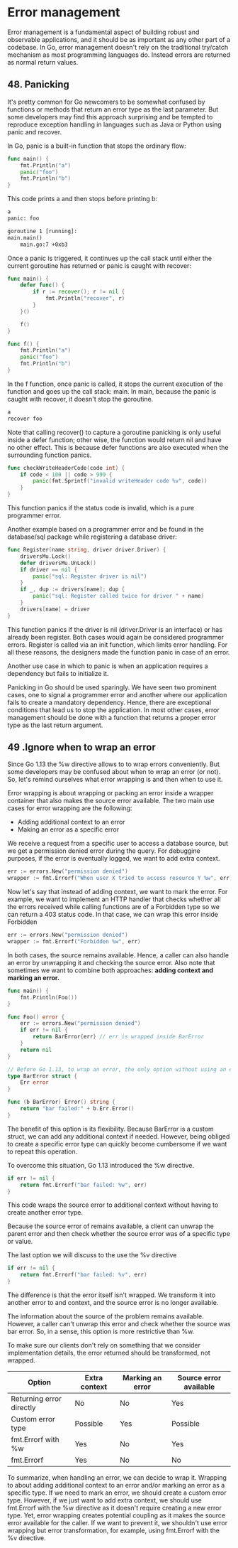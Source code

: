 # Error management

Error management is a fundamental aspect of building robust and observable applications, and it should be as important as any other part of a codebase. In Go, error management doesn't rely on the traditional try/catch mechanism as most programming languages do. Instead errors are returned as normal return values.

## 48. Panicking

It's pretty common for Go newcomers to be somewhat confused by functions or methods that return an error type as the last parameter. But some developers may find this approach surprising and be tempted to reproduce exception handling in languages such as Java or Python using panic and recover.

In Go, panic is a built-in function that stops the ordinary flow:

```go
func main() {
    fmt.Println("a")
    panic("foo")
    fmt.Println("b")
}
```

This code prints a and then stops before printing b:

```txt
a
panic: foo

goroutine 1 [running]:
main.main()
    main.go:7 +0xb3
```

Once a panic is triggered, it continues up the call stack until either the current goroutine has returned or panic is caught with recover:

```go
func main() {
    defer func() {
        if r := recover(); r != nil {
            fmt.Println("recover", r)
        }
    }()

    f()
}

func f() {
    fmt.Println("a")
    panic("foo")
    fmt.Println("b")
}
```

In the f function, once panic is called, it stops the current execution of the function and goes up the call stack: main. In main, because the panic is caught with recover, it doesn't stop the goroutine.

```txt
a
recover foo
```

Note that calling recover() to capture a goroutine panicking is only useful inside a defer function; other wise, the function would return nil and have no other effect. This is because defer functions are also executed when the surrounding function panics. 

```go
func checkWriteHeaderCode(code int) {
    if code < 100 || code > 999 {
        panic(fmt.Sprintf("invalid writeHeader code %v", code))
    }
}
```

This function panics if the status code is invalid, which is a pure programmer error.

Another example based on a programmer error and be found in the database/sql package while registering a database driver:

```go
func Register(name string, driver driver.Driver) {
    driversMu.Lock()
    defer driversMu.UnLock()
    if driver == nil {
        panic("sql: Register driver is nil")
    }
    if _, dup := drivers[name]; dup {
        panic("sql: Register called twice for driver " + name)
    }
    drivers[name] = driver
}
```

This function panics if the driver is nil (driver.Driver is an interface) or has already been register. Both cases would again be considered programmer errors. Register is called via an init function, which limits error handling. For all these reasons, the designers made the function panic in case of an error.

Another use case in which to panic is when an application requires a dependency but fails to initialize it.

Panicking in Go should be used sparingly. We have seen two prominent cases, one to signal a programmer error and another where our application fails to create a mandatory dependency. Hence, there are exceptional conditions that lead us to stop the application. In most other cases, error management should be done with a function that returns a proper error type as the last return argument.

## 49 .Ignore when to wrap an error

Since Go 1.13 the %w directive allows to to wrap errors conveniently. But some developers may be confused about when to wrap an error (or not). So, let's remind ourselves what error wrapping is and then when to use it. 

Error wrapping is about wrapping or packing an error inside a wrapper container that also makes the source error available. The two main use cases for error wrapping are the following: 

- Adding additional context to an error
- Making an error as a specific error

We receive a request from a specific user to access a database source, but we get a permission denied error during the query. For debuggine purposes, if the error is eventually logged, we want to add extra context.

```go
err := errors.New("permission denied")
wrapper := fmt.Errorf("When user X tried to access resource Y %w", err)
```

Now let's say that instead of adding context, we want to mark the error. For example, we want to implement an HTTP handler that checks whether all the errors received while calling functions are of a Forbidden type so we can return a 403 status code. In that case, we can wrap this error inside Forbidden

```go
err := errors.New("permission denied")
wrapper := fmt.Errorf("Forbidden %w", err)
```

In both cases, the source remains available. Hence, a caller can also handle an error by unwrapping it and checking the source error. Also note that sometimes we want to combine both approaches: **adding context and marking an error.**

```go
func main() {
	fmt.Println(Foo())
}

func Foo() error {
	err := errors.New("permission denied")
	if err != nil {
		return BarError{err} // err is wrapped inside BarError
	}
	return nil
}

// Before Go 1.13, to wrap an error, the only option without using an external library was to create a custom error type
type BarError struct {
	Err error
}

func (b BarError) Error() string {
	return "bar failed:" + b.Err.Error()
}
```

The benefit of this option is its flexibility. Because BarError is a custom struct, we can add any additional context if needed. However, being obliged to create a specific error type can quickly become cumbersome if we want to repeat this operation.

To overcome this situation, Go 1.13 introduced the %w directive.

```go
if err != nil {
    return fmt.Errorf("bar failed: %w", err)
}
```

This code wraps the source error to additional context without having to create another error type.

Because the source error of remains available, a client can unwrap the parent error and then check whether the source error was of a specific type or value.

The last option we will discuss to the use the %v directive

```go
if err != nil {
    return fmt.Errorf("bar failed: %v", err)
}
```

The difference is that the error itself isn't wrapped. We transform it into another error to and context, and the source error is no longer available.

The information about the source of the problem remains available. However, a caller can't unwrap this error and check whether the source was bar error. So, in a sense, this option is more restrictive than %w.

To make sure our clients don't rely on something that we consider implementation details, the error returned should be transformed, not wrapped. 

|Option|Extra context|Marking an error|Source error available|
|-|-|-|-|
|Returning error directly|No|No|Yes|
|Custom error type|Possible|Yes|Possible|
|fmt.Errorf with %w|Yes|No|Yes|
|fmt.Errorf|Yes|No|No|

To summarize, when handling an error, we can decide to wrap it. Wrapping to about adding additional context to an error and/or marking an error as a specific type. If we need to mark an error, we should create a custom error type. However, if we just want to add extra context, we should use fmt.Errorf with the %w directive as it doesn't require creating a new error type. Yet, error wrapping creates potential coupling as it makes the source error available for the caller. If we want to prevent it, we shouldn't use error wrapping but error transformation, for example, using fmt.Errorf with the %v directive. 
